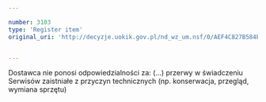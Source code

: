 ```yaml
---

number: 3103
type: 'Register item'
original_uri: 'http://decyzje.uokik.gov.pl/nd_wz_um.nsf/0/AEF4C827B584E328C12579F8003C5575?OpenDocument'


---
```


Dostawca nie ponosi odpowiedzialności za: (...) przerwy w świadczeniu Serwisów zaistniałe z przyczyn technicznych (np. konserwacja, przegląd, wymiana sprzętu)
